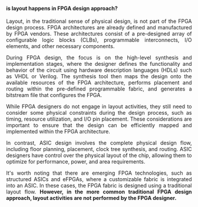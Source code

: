 #### is layout happens in FPGA design approach?

<p align="justify">Layout, in the traditional sense of physical design, is not part of the FPGA design process. FPGA architectures are already defined and manufactured by FPGA vendors. These architectures consist of a pre-designed array of configurable logic blocks (CLBs), programmable interconnects, I/O elements, and other necessary components.</p>

<p align="justify">During FPGA design, the focus is on the high-level synthesis and implementation stages, where the designer defines the functionality and behavior of the circuit using hardware description languages (HDLs) such as VHDL or Verilog. The synthesis tool then maps the design onto the available resources of the FPGA architecture, performs placement and routing within the pre-defined programmable fabric, and generates a bitstream file that configures the FPGA.</p>

<p align="justify">While FPGA designers do not engage in layout activities, they still need to consider some physical constraints during the design process, such as timing, resource utilization, and I/O pin placement. These considerations are important to ensure that the design can be efficiently mapped and implemented within the FPGA architecture.</p>

<p align="justify">In contrast, ASIC design involves the complete physical design flow, including floor planning, placement, clock tree synthesis, and routing. ASIC designers have control over the physical layout of the chip, allowing them to optimize for performance, power, and area requirements.</p>

<p align="justify">It's worth noting that there are emerging FPGA technologies, such as structured ASICs and eFPGAs, where a customizable fabric is integrated into an ASIC. In these cases, the FPGA fabric is designed using a traditional layout flow. <b>However, in the more common traditional FPGA design approach, layout activities are not performed by the FPGA designer.</b></p>
